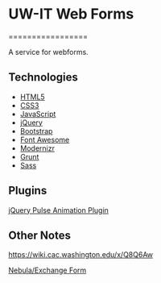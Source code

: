 # UW-IT Web Forms
=================

A service for webforms. 

Technologies
------------

* [HTML5](http://developers.whatwg.org/)
* [CSS3](http://www.w3.org/Style/CSS/)
* [JavaScript](https://developer.mozilla.org/en-US/docs/JavaScript)
* [jQuery](http://jquery.com/)
* [Bootstrap](http://twitter.github.com/bootstrap/)
* [Font Awesome](http://fortawesome.github.com/Font-Awesome/)
* [Modernizr](http://modernizr.com/)
* [Grunt](http://gruntjs.com/)
* [Sass](http://sass-lang.com/)

Plugins
-------

[jQuery Pulse Animation Plugin](http://jsoverson.github.com/jquery.pulse.js/)

Other Notes
-----------

<https://wiki.cac.washington.edu/x/Q8Q6Aw>

[Nebula/Exchange Form](https://www.washington.edu/itconnect/wares/nebula/forms/index.cgi)
